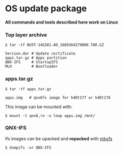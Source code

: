 # OS update package

**All commands and tools described here work on Linux**

### Top layer archive
```shell
$ tar -tf NU5T-14G381-AD_1689364279000.TAR.GZ

Version.der # Update certificate
apps.tar.gz # Apps partition
QNX-IFS     # StartupIFS
MLO         # Bootloader
```

### apps.tar.gz
```shell
$ tar -tf apps.tar.gz 

apps.img   # qnx6fs image for hd0t177 or hd0t178
```

This image can be mounted with:
```shell
$ mount -t qnx6,ro -o loop apps.img /mnt/
```

### QNX-IFS

Ifs images can be upacked and **repacked** with [mkxfs](https://github.com/bigunclemax/mkxfs)
```
$ dumpifs -xr QNX-IFS
```
